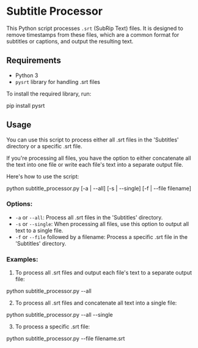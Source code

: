 # Subtitle Processor

This Python script processes `.srt` (SubRip Text) files. It is designed to remove timestamps from these files, which are a common format for subtitles or captions, and output the resulting text.

## Requirements

- Python 3
- `pysrt` library for handling .srt files

To install the required library, run:

pip install pysrt


## Usage

You can use this script to process either all .srt files in the 'Subtitles' directory or a specific .srt file. 

If you're processing all files, you have the option to either concatenate all the text into one file or write each file's text into a separate output file.

Here's how to use the script:

python subtitle_processor.py [-a | --all] [-s | --single] [-f | --file filename]


### Options:

- `-a` or `--all`: Process all .srt files in the 'Subtitles' directory.
- `-s` or `--single`: When processing all files, use this option to output all text to a single file.
- `-f` or `--file` followed by a filename: Process a specific .srt file in the 'Subtitles' directory.

### Examples:

1. To process all .srt files and output each file's text to a separate output file:

python subtitle_processor.py --all


2. To process all .srt files and concatenate all text into a single file:

python subtitle_processor.py --all --single


3. To process a specific .srt file:

python subtitle_processor.py --file filename.srt

